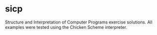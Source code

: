 # sicp
Structure and Interpretation of Computer Programs exercise solutions. All
examples were tested using the Chicken Scheme interpreter.
